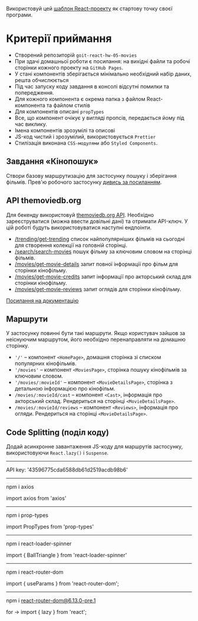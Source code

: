 Використовуй цей
[шаблон React-проекту](https://github.com/goitacademy/react-homework-template#readme)
як стартову точку своєї програми.

# Критерії приймання

- Створений репозиторій `goit-react-hw-05-movies`
- При здачі домашньої роботи є посилання: на вихідні файли та робочі сторінки
  кожного проекту на `GitHub Pages`.
- У стані компонентів зберігається мінімально необхідний набір даних, решта
  обчислюється
- Під час запуску коду завдання в консолі відсутні помилки та попередження.
- Для кожного компонента є окрема папка з файлом React-компонента та файлом
  стилів
- Для компонентів описані `propTypes`
- Все, що компонент очікує у вигляді пропсів, передається йому під час виклику.
- Імена компонентів зрозумілі та описові
- JS-код чистий і зрозумілий, використовується `Prettier`
- Стилізація виконана `CSS-модулями` або `Styled Components`.

## Завдання «Кінопошук»

Створи базову маршрутизацію для застосунку пошуку і зберігання фільмів. Прев'ю
робочого застосунку
[дивись за посиланням](https://drive.google.com/file/d/1vR0hi3n1236Q5Bg4-se-8JVKD9UKSfId/view?usp=sharing).

## API themoviedb.org

Для бекенду використовуй [themoviedb.org API](https://www.themoviedb.org/).
Необхідно зареєструватися (можна ввести довільні дані) та отримати API-ключ. У
цій роботі будуть використовуватися наступні ендпоінти.

- [/trending/get-trending](https://developers.themoviedb.org/3/trending/get-trending)
  список найпопулярніших фільмів на сьогодні для створення колекції на головній
  сторінці.
- [/search/search-movies](https://developers.themoviedb.org/3/search/search-movies)
  пошук фільму за ключовим словом на сторінці фільмів.
- [/movies/get-movie-details](https://developers.themoviedb.org/3/movies/get-movie-details)
  запит повної інформації про фільм для сторінки кінофільму.
- [/movies/get-movie-credits](https://developers.themoviedb.org/3/movies/get-movie-credits)
  запит інформації про акторський склад для сторінки кінофільму.
- [/movies/get-movie-reviews](https://developers.themoviedb.org/3/movies/get-movie-reviews)
  запит оглядів для сторінки кінофільму.

[Посилання на документацію](https://developers.themoviedb.org/3/getting-started/introduction)

## Маршрути

У застосунку повинні бути такі маршрути. Якщо користувач зайшов за неіснуючим
маршрутом, його необхідно перенаправляти на домашню сторінку.

- `'/'` – компонент `<HomePage>`, домашня сторінка зі списком популярних
  кінофільмів.
- `'/movies'` – компонент `<MoviesPage>`, сторінка пошуку кінофільмів за
  ключовим словом.
- `'/movies/:movieId'` – компонент `<MovieDetailsPage>`, сторінка з детальною
  інформацією про кінофільм.
- `/movies/:movieId/cast` – компонент `<Cast>`, інформація про акторський склад.
  Рендериться на сторінці `<MovieDetailsPage>`.
- `/movies/:movieId/reviews` – компонент `<Reviews>`, інформація про огляди.
  Рендериться на сторінці `<MovieDetailsPage>`.

## Code Splitting (поділ коду)

Додай асинхронне завантаження JS-коду для маршрутів застосунку, використовуючи
`React.lazy()` і `Suspense`.

---

API key: '43596775cda6588db61d2519acdb98b6'

---

npm i axios

import axios from 'axios'

---

npm i prop-types

import PropTypes from 'prop-types'

---

npm i react-loader-spinner

import { BallTriangle } from 'react-loader-spinner'

---

npm i react-router-dom

import { useParams } from 'react-router-dom';

---

npm i react-router-dom@6.13.0-pre.1

for -> import { lazy } from 'react';
